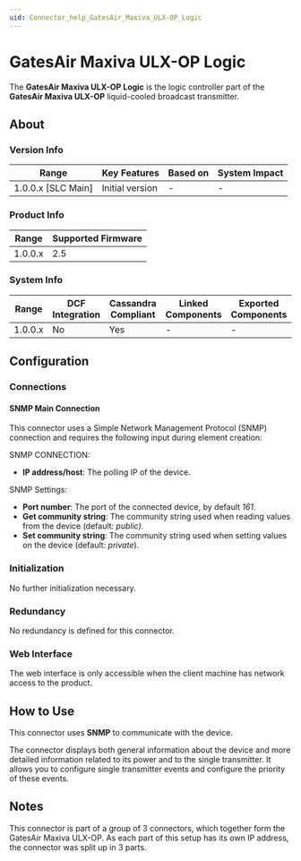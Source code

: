 ```yaml
---
uid: Connector_help_GatesAir_Maxiva_ULX-OP_Logic
---
```


# GatesAir Maxiva ULX-OP Logic

The **GatesAir Maxiva ULX-OP Logic** is the logic controller part of the **GatesAir Maxiva ULX-OP** liquid-cooled broadcast transmitter.

## About

### Version Info

| Range                | Key Features     | Based on     | System Impact     |
|----------------------|------------------|--------------|-------------------|
| 1.0.0.x [SLC Main]   | Initial version  | -            | -                 |

### Product Info

| Range     | Supported Firmware     |
|-----------|------------------------|
| 1.0.0.x   | 2.5                    |

### System Info

| Range     | DCF Integration     | Cassandra Compliant     | Linked Components     | Exported Components     |
|-----------|---------------------|-------------------------|-----------------------|-------------------------|
| 1.0.0.x   | No                  | Yes                     | -                     | -                       |

## Configuration

### Connections

#### SNMP Main Connection

This connector uses a Simple Network Management Protocol (SNMP) connection and requires the following input during element creation:

SNMP CONNECTION:

- **IP address/host**: The polling IP of the device.

SNMP Settings:

- **Port number**: The port of the connected device, by default *161*.
- **Get community string**: The community string used when reading values from the device (default: *public)*.
- **Set community string**: The community string used when setting values on the device (default: *private*).

### Initialization

No further initialization necessary.

### Redundancy

No redundancy is defined for this connector.

### Web Interface

The web interface is only accessible when the client machine has network access to the product.

## How to Use

This connector uses **SNMP** to communicate with the device.

The connector displays both general information about the device and more detailed information related to its power and to the single transmitter. It allows you to configure single transmitter events and configure the priority of these events.

## Notes

This connector is part of a group of 3 connectors, which together form the GatesAir Maxiva ULX-OP. As each part of this setup has its own IP address, the connector was split up in 3 parts.
